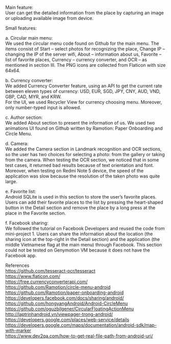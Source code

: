 Main feature:  
User can get the detailed information from the place by capturing an image or uploading available image from device.  
  
Small features:  
  
a. Circular main menu:  
We used the circular menu code found on Github for the main menu. The items consist of Start – select photos for recognizing the place, Change IP – changing the IP of the server wifi, About – information about us, Favorite – list of favorite places, Currency – currency converter, and OCR – as mentioned in section III. The PNG icons are collected from Flaticon with size 64x64.  
  
b. Currency converter:  
We added Currency Converter feature, using an API to get the current rate between eleven types of currency: USD, EUR, SGD, JPY, CNY, AUD, VND, GBP, CAD, MYR, and KRW.  
For the UI, we used Recycler View for currency choosing menu. Moreover, only number-typed input is allowed.  
  
c. Author section:  
We added About section to present the information of us. We used two animations UI found on Github written by Ramotion: Paper Onboarding and Circle Menu.  
  
d. Camera:  
We added the Camera section in Landmark recognition and OCR sections, so the user has two choices for selecting a photo: from the gallery or taking from the camera. When testing the OCR section, we noticed that in some test cases, it returned bad results because of text orientation and font. Moreover, when testing on Redmi Note 5 device, the speed of the application was slow because the resolution of the taken photo was quite large.  
  
e. Favorite list:  
Android SQLite is used in this section to store the user’s favorite places. Users can add their favorite places to the list by pressing the heart-shaped button in the Detail section and remove the place by a long press at the place in the Favorite section.  
  
f. Facebook sharing:  
We followed the tutorial on Facebook Developers and reused the code from mini-project 1. Users can share the information about the location (the sharing icon at the top-right in the Detail section) and the application (the middle Vietnamese flag at the main menu) through Facebook. This section could not be tested on Genymotion VM because it does not have the Facebook app.  
  
References  
https://github.com/tesseract-ocr/tesseract  
https://www.flaticon.com/  
https://free.currencyconverterapi.com/  
https://github.com/Ramotion/circle-menu-android  
https://github.com/Ramotion/paper-onboarding-android  
https://developers.facebook.com/docs/sharing/android/  
https://github.com/hongyangAndroid/Android-CircleMenu  
https://github.com/oguzbilgener/CircularFloatingActionMenu  
http://laptrinhandroid.vn/viewpager-trong-android/  
https://developers.google.com/places/web-service/details  
https://developers.google.com/maps/documentation/android-sdk/map-with-marker  
https://www.dev2qa.com/how-to-get-real-file-path-from-android-uri/  
